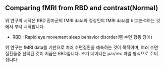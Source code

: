 ## Comparing fMRI from RBD and contrast(Normal)

위 연구의 시작은 RBD 환자군의 fMRI data와 정상인의 fMRI data를 비교분석하는 것에서 부터 시작합니다. 

* RBD : Rapid eye movement sleep behavior disorder(렘 수면 행동 장애)

위 연구는 fMRI data를 기반으로 여러 수면질환을 예측하는 것이 목적이며, 여러 수면질환들중 선택된 것이 지금은 RBD입니다. 초기 데이터는 par/rec 파일 형식으로 주어집니다.
